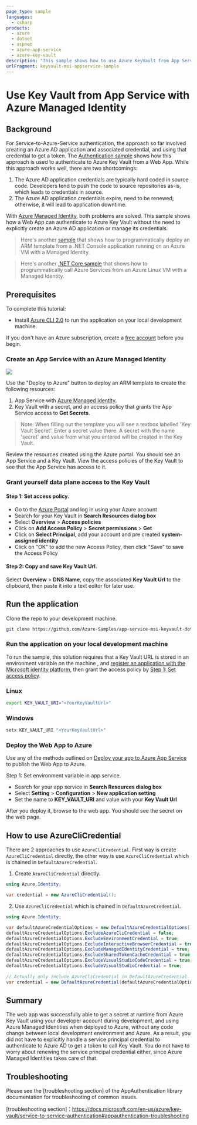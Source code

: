 ```yaml
---
page_type: sample
languages:
  - csharp
products:
  - azure
  - dotnet
  - aspnet
  - azure-app-service
  - azure-key-vault
description: "This sample shows how to use Azure KeyVault from App Service with Azure Managed Identity."
urlFragment: keyvault-msi-appservice-sample
---
```


# Use Key Vault from App Service with Azure Managed Identity

## Background
For Service-to-Azure-Service authentication, the approach so far involved creating an Azure AD application and associated credential, and using that credential to get a token. The [Authentication sample] shows how this approach is used to authenticate to Azure Key Vault from a Web App. While this approach works well, there are two shortcomings:
1. The Azure AD application credentials are typically hard coded in source code. Developers tend to push the code to source repositories as-is, which leads to credentials in source.
2. The Azure AD application credentials expire, need to be renewed; otherwise, it will lead to application downtime.

With [Azure Managed Identity], both problems are solved. This sample shows how a Web App can authenticate to Azure Key Vault without the need to explicitly create an Azure AD application or manage its credentials. 

>Here's another [sample] that shows how to programmatically deploy an ARM template from a .NET Console application running on an Azure VM with a Managed Identity.

>Here's another [.NET Core sample] that shows how to programmatically call Azure Services from an Azure Linux VM with a Managed Identity.

## Prerequisites

To complete this tutorial:

* Install [Azure CLI 2.0] to run the application on your local development machine.

If you don't have an Azure subscription, create a [free account] before you begin.

### Create an App Service with an Azure Managed Identity
<a href="https://portal.azure.com/#create/Microsoft.Template/uri/https%3A%2F%2Fraw.githubusercontent.com%2FAzure-Samples%2Fapp-service-msi-keyvault-dotnet%2Fmaster%2Fazuredeploy.json" target="_blank">
    <img src="http://azuredeploy.net/deploybutton.png"/>
</a>

Use the "Deploy to Azure" button to deploy an ARM template to create the following resources:
1. App Service with [Azure Managed Identity].
2. Key Vault with a secret, and an access policy that grants the App Service access to **Get Secrets**.
>Note: When filling out the template you will see a textbox labelled 'Key Vault Secret'. Enter a secret value there. A secret with the name 'secret' and value from what you entered will be created in the Key Vault.

Review the resources created using the Azure portal. You should see an App Service and a Key Vault. View the access policies of the Key Vault to see that the App Service has access to it.

### Grant yourself data plane access to the Key Vault

#### Step 1: Set access policy.

*  Go to the [Azure Portal] and log in using your Azure account
*  Search for your Key Vault in **Search Resources dialog box**
*  Select **Overview** > **Access policies**
*  Click on **Add Access Policy** > **Secret permissions** > **Get**
*  Click on **Select Principal**, add your account and pre created **system-assigned identity**
*  Click on "OK" to add the new Access Policy, then click "Save" to save the Access Policy

#### Step 2: Copy and save Key Vault Url.

Select **Overview** > **DNS Name**, copy the associated **Key Vault Url** to the clipboard, then paste it into a text editor for later use.

## Run the application
Clone the repo to your development machine. 

```bash
git clone https://github.com/Azure-Samples/app-service-msi-keyvault-dotnet.git
```

### Run the application on your local development machine
To run the sample, this solution requires that a Key Vault URL is stored in an environment variable on the machine , and [register an application with the Microsoft identity platform],
then grant the access policy by [Step 1: Set access policy].

### Linux

```bash
export KEY_VAULT_URI="<YourKeyVaultUrl>"
```

### Windows

```cmd
setx KEY_VAULT_URI "<YourKeyVaultUrl>"
```

### Deploy the Web App to Azure
Use any of the methods outlined on [Deploy your app to Azure App Service] to publish the Web App to Azure.

Step 1: Set environment variable in app service.

*  Search for your app service in **Search Resources dialog box**
*  Select **Setting** > **Configuration** > **New application setting**
*  Set the name to **KEY_VAULT_URI** and value with your **Key Vault Url**  

After you deploy it, browse to the web app. You should see the secret on the web page.

## How to use AzureCliCredential
There are 2 approaches to use `AzureCliCredential`. First way is create `AzureCliCredential` directly, the other way is use `AzureCliCredential` which is chained in `DefaultAzureCredential`.
1. Create `AzureCliCredential` directly.
```C#
using Azure.Identity;

var credential = new AzureCliCredential();
```
2. Use `AzureCliCredential` which is chained in `DefaultAzureCredential`.
```C#
using Azure.Identity;

var defaultAzureCredentialOptions = new DefaultAzureCredentialOptions();
defaultAzureCredentialOptions.ExcludeAzureCliCredential = false;
defaultAzureCredentialOptions.ExcludeEnvironmentCredential = true;
defaultAzureCredentialOptions.ExcludeInteractiveBrowserCredential = true;
defaultAzureCredentialOptions.ExcludeManagedIdentityCredential = true;
defaultAzureCredentialOptions.ExcludeSharedTokenCacheCredential = true;
defaultAzureCredentialOptions.ExcludeVisualStudioCodeCredential = true;
defaultAzureCredentialOptions.ExcludeVisualStudioCredential = true;
            
// Actually only include AzureCliCredential in DefaultAzureCredential.
var credential = new DefaultAzureCredential(defaultAzureCredentialOptions);
```

## Summary
The web app was successfully able to get a secret at runtime from Azure Key Vault using your developer account during development, and using Azure Managed Identities when deployed to Azure, without any code change between local development environment and Azure. 
As a result, you did not have to explicitly handle a service principal credential to authenticate to Azure AD to get a token to call Key Vault. You do not have to worry about renewing the service principal credential either, since Azure Managed Identities takes care of that.

## Troubleshooting
Please see the [troubleshooting section] of the AppAuthentication library documentation for troubleshooting of common issues.

<!-- LINKS -->
[Authentication sample]: https://docs.microsoft.com/en-us/azure/key-vault/key-vault-use-from-web-application
[Azure Managed Identity]: https://docs.microsoft.com/en-us/azure/active-directory/managed-identities-azure-resources/
[sample]: https://github.com/Azure-Samples/windowsvm-msi-arm-dotnet
[.NET Core sample]: https://github.com/Azure-Samples/linuxvm-msi-keyvault-arm-dotnet
[Azure CLI 2.0]: https://docs.microsoft.com/en-us/cli/azure/install-azure-cli?view=azure-cli-latest
[free account]: https://azure.microsoft.com/free/?WT.mc_id=A261C142F
[Azure Portal]: https://portal.azure.com
[Step 1: Set access policy]: https://github.com/wantedfast/app-service-msi-keyvault-dotnet/tree/Dev-updateSDK#step-1-set-access-policy
[register an application with the Microsoft identity platform]: https://docs.microsoft.com/en-us/azure/active-directory/develop/quickstart-register-app
[Deploy your app to Azure App Service]: https://docs.microsoft.com/en-us/azure/app-service-web/web-sites-deploy
[troubleshooting section]：https://docs.microsoft.com/en-us/azure/key-vault/service-to-service-authentication#appauthentication-troubleshooting
